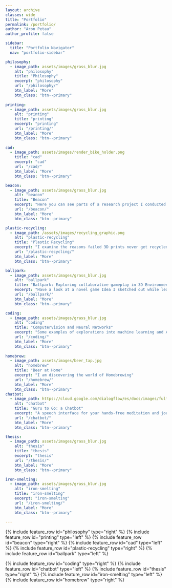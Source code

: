 ```yaml
---
layout: archive
classes: wide
title: "Portfolio"
permalink: /portfolio/
author: "Aron Petau"
author_profile: false

sidebar:
  title: "Portfolio Navigator"
  nav: "portfolio-sidebar"

philosophy:
  - image_path: assets/images/grass_blur.jpg
    alt: "philosophy"
    title: "Philosophy"
    excerpt: "philosophy"
    url: "/philosophy/"
    btn_label: "More"
    btn_class: "btn--primary"
 
printing:
  - image_path: assets/images/grass_blur.jpg
    alt: "printing"
    title: "printing"
    excerpt: "printing"
    url: "/printing/"
    btn_label: "More"
    btn_class: "btn--primary"
 
cad:
  - image_path: assets/images/render_bike_holder.png
    title: "cad"
    excerpt: "cad"
    url: "/cad/"
    btn_label: "More"
    btn_class: "btn--primary"

beacon:
  - image_path: assets/images/grass_blur.jpg
    alt: "beacon"
    title: "Beacon"
    excerpt: "Here you can see parts of a research project I conducted 2018 in India. It looks at regional problems of inaccessibility to electricity and sketches a solution in the form of a radical rethinking of how electricity works and how it is distributed."
    url: "/beacon/"
    btn_label: "More"
    btn_class: "btn--primary"

plastic-recycling:
  - image_path: /assets/images/recycling_graphic.png
    alt: "plastic-recycling"
    title: "Plastic Recycling"
    excerpt: "I examine the reasons failed 3D prints never get recycled and propose a decentralized solution."
    url: "/plastic-recycling/"
    btn_label: "More"
    btn_class: "btn--primary"

ballpark:
  - image_path: assets/images/grass_blur.jpg
    alt: "ballpark"
    title: "Ballpark: Exploring collaborative gameplay in 3D Environments"
    excerpt: "Have a look at a novel game Idea I sketched out while learning the basics of Unity and C#"
    url: "/ballpark/"
    btn_label: "More"
    btn_class: "btn--primary"

coding:
  - image_path: assets/images/grass_blur.jpg
    alt: "coding"
    title: "Computervision and Neural Networks"
    excerpt: "Some examples of explorations into machine learning and AI using Python I did during the Bachelor."
    url: "/coding/"
    btn_label: "More"
    btn_class: "btn--primary"
  
homebrew:
  - image_path: assets/images/beer_tap.jpg
    alt: "homebrew"
    title: "Beer at Home"
    excerpt: "I am discovering the world of Homebrewing"
    url: "/homebrew/"
    btn_label: "More"
    btn_class: "btn--primary"
chatbot:
  - image_path: https://cloud.google.com/dialogflow/es/docs/images/fulfillment-flow.svg
    alt: "chatbot"
    title: "Guru to Go: a Chatbot"
    excerpt: "A speech interface for your hands-free meditation and journalling needs"
    url: "/chatbot/"
    btn_label: "More"
    btn_class: "btn--primary"

thesis:
  - image_path: assets/images/grass_blur.jpg
    alt: "thesis"
    title: "thesis"
    excerpt: "thesis"
    url: "/thesis/"
    btn_label: "More"
    btn_class: "btn--primary"

iron-smelting:
  - image_path: assets/images/grass_blur.jpg
    alt: "iron-smelting"
    title: "iron-smelting"
    excerpt: "iron-smelting"
    url: "/iron-smelting/"
    btn_label: "More"
    btn_class: "btn--primary"
  
---
```




{% include feature_row id="philosophy" type="right" %}
{% include feature_row id="printing" type="left" %}
{% include feature_row id="beacon" type="right" %}
{% include feature_row id="cad" type="left" %}
{% include feature_row id="plastic-recycling" type="right" %}
{% include feature_row id="ballpark" type="left" %}

{% include feature_row id="coding" type="right" %}
{% include feature_row id="chatbot" type="left" %}
{% include feature_row id="thesis" type="right" %}
{% include feature_row id="iron-smelting" type="left" %}
{% include feature_row id="homebrew" type="right" %}




